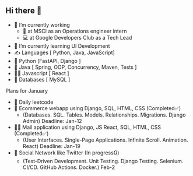 ## Hi there 👋

- 🔭 I’m currently working
  - 🧩 at MSCI as an Operations engineer intern
  - 💻 at Google Developers Club as a Tech Lead
- 🎨 I’m currently learning UI Development
- ✍️ Languages [ Python, Java, JavaScript]
- 🐍 Python [FastAPI, Django ]
- 🦖 Java [ Spring, OOP, Concurrency, Maven, Tests ]
- 🕵️‍♂️ Javascript [ React ]
- 🫏 Databases [ MySQL ]


Plans for January
- 🦍 Daily leetcode
- 🍂 Ecommerce webapp using Django, SQL, HTML, CSS (Completed✅)
  - (Databases. SQL. Tables. Models. Relationships. Migrations. Django Admin) Deadline: Jan-12
- 🙇‍♂️ Mail application using Django, JS React, SQL, HTML, CSS (Completed✅)
  - (User Interfaces. Single-Page Applications. Infinite Scroll. Animation. React) Deadline: Jan-19
- 🫏 Social Network like Twitter (In progress🔃)
  - (Test-Driven Development. Unit Testing. Django Testing. Selenium. CI/CD. GitHub Actions. Docker.) Feb-2

